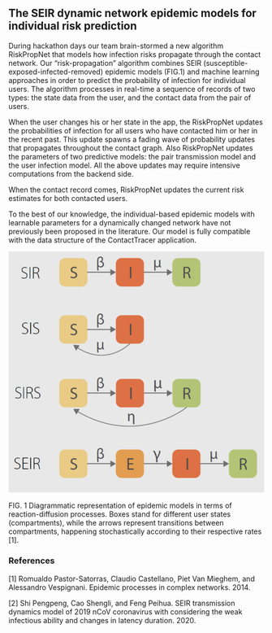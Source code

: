 ## The SEIR dynamic network epidemic models for individual risk prediction


During hackathon days our team brain-stormed a new algorithm RiskPropNet that models how infection risks propagate through the contact network. Our “risk-propagation” algorithm combines SEIR (susceptible-exposed-infected-removed) epidemic models (FIG.1) and machine learning approaches in order to predict the probability of infection for individual users. The algorithm processes in real-time a sequence of records of two types: the state data from the user, and the contact data from the pair of users.

When the user changes his or her state in the app, the RiskPropNet updates the probabilities of infection for all users who have contacted him or her in the recent past. This update spawns a fading wave of probability updates that propagates throughout the contact graph. Also RiskPropNet updates the parameters of two predictive models: the pair transmission model and the user infection model. All the above updates may require intensive computations from the backend side.

When the contact record comes, RiskPropNet updates the current risk estimates for both contacted users.

To the best of our knowledge, the individual-based epidemic models with learnable parameters for a dynamically changed network have not previously been proposed in the literature.
Our model is fully compatible with the data structure of the ContactTracer application.


[![](network.png)](network.png)

FIG. 1 Diagrammatic representation of epidemic models in terms of reaction-diffusion processes. Boxes stand for different user states (compartments), while the arrows represent transitions between compartments, happening stochastically according to their respective rates [1].




### References

[1]   Romualdo Pastor-Satorras, Claudio Castellano, Piet Van Mieghem, and Alessandro Vespignani. Epidemic processes in complex networks. 2014.

[2]   Shi Pengpeng, Cao Shengli, and Feng Peihua.  SEIR transmission dynamics model of 2019 nCoV coronavirus with considering the weak infectious ability and changes in latency duration. 2020.



